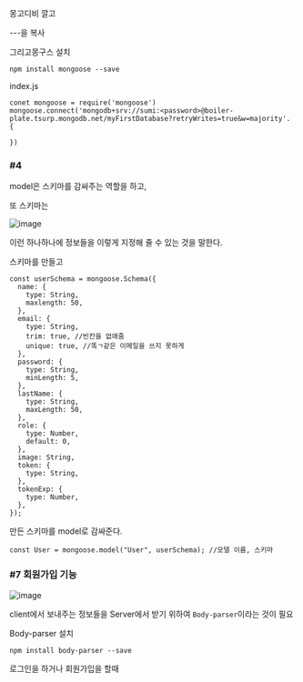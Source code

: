 몽고디비 깔고

---을 복사



그리고몽구스 설치

```
npm install mongoose --save
```



index.js

```
conet mongoose = require('mongoose')
mongoose.connect('mongodb+srv://sumi:<password>@boiler-plate.tsurp.mongodb.net/myFirstDatabase?retryWrites=true&w=majority'. {

})
```





### #4

model은 스키마를 감싸주는 역할을 하고, 

또 스키마는 

![image](https://user-images.githubusercontent.com/49177223/158404023-1e8331e9-b1d5-49eb-ab87-9c4c1ba6f92e.png)

이런 하나하나에 정보들을 이렇게 지정해 줄 수 있는 것을 말한다. 



스키마를 만들고

```
const userSchema = mongoose.Schema({
  name: {
    type: String,
    maxlength: 50,
  },
  email: {
    type: String,
    trim: true, //빈칸을 없애줌
    unique: true, //똑ㄱ같은 이메일을 쓰지 못하게
  },
  password: {
    type: String,
    minLength: 5,
  },
  lastName: {
    type: String,
    maxLength: 50,
  },
  role: {
    type: Number,
    default: 0,
  },
  image: String,
  token: {
    type: String,
  },
  tokenExp: {
    type: Number,
  },
});
```



만든 스키마를 model로 감싸준다. 

```
const User = mongoose.model("User", userSchema); //모델 이름, 스키마

```



### #7 회원가입 기능 

![image](https://user-images.githubusercontent.com/49177223/158412411-9303d2b9-55bd-4c76-a2f0-fa1d67c522a4.png)



client에서 보내주는 정보들을 Server에서 받기 위하여 `Body-parser`이라는 것이 필요



Body-parser 설치

```
npm install body-parser --save
```



로그인을 하거나 회원가입을 할때 




